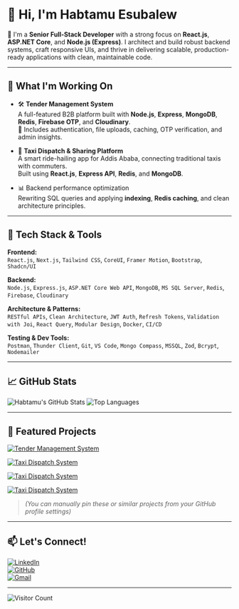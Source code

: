 # 👋 Hi, I'm Habtamu Esubalew

🎯 I'm a **Senior Full-Stack Developer** with a strong focus on **React.js**, **ASP.NET Core**, and **Node.js (Express)**. I architect and build robust backend systems, craft responsive UIs, and thrive in delivering scalable, production-ready applications with clean, maintainable code.

---

## 🚀 What I'm Working On

- 🛠 **Tender Management System**  
  A full-featured B2B platform built with **Node.js**, **Express**, **MongoDB**, **Redis**, **Firebase OTP**, and **Cloudinary**.  
  🔑 Includes authentication, file uploads, caching, OTP verification, and admin insights.

- 🚖 **Taxi Dispatch & Sharing Platform**  
  A smart ride-hailing app for Addis Ababa, connecting traditional taxis with commuters.  
  Built using **React.js**, **Express API**, **Redis**, and **MongoDB**.

- 📊 Backend performance optimization  
  Rewriting SQL queries and applying **indexing**, **Redis caching**, and clean architecture principles.

---

## 🧰 Tech Stack & Tools

**Frontend:**  
`React.js`, `Next.js`, `Tailwind CSS`, `CoreUI`, `Framer Motion`, `Bootstrap`, `Shadcn/UI`

**Backend:**  
`Node.js`, `Express.js`, `ASP.NET Core Web API`, `MongoDB`, `MS SQL Server`, `Redis`, `Firebase`, `Cloudinary`

**Architecture & Patterns:**  
`RESTful APIs`, `Clean Architecture`, `JWT Auth`, `Refresh Tokens`, `Validation with Joi`, `React Query`, `Modular Design`, `Docker`, `CI/CD`

**Testing & Dev Tools:**  
`Postman`, `Thunder Client`, `Git`, `VS Code`, `Mongo Compass`, `MSSQL`, `Zod`, `Bcrypt`, `Nodemailer`

---

## 📈 GitHub Stats

![Habtamu's GitHub Stats](https://github-readme-stats.vercel.app/api?username=habtamu-esubalew&show_icons=true&theme=radical)
![Top Languages](https://github-readme-stats.vercel.app/api/top-langs/?username=habtamu-esubalew&count_private=true&theme=radical&hide=html,css)

---
## 📌 Featured Projects

[![Tender Management System](https://github-readme-stats.vercel.app/api/pin/?username=habtamu-esubalew&repo=Tender-Mgt-System&theme=radical)](https://github.com/habtamu-esubalew/Tender-Mgt-System)

[![Taxi Dispatch System](https://github-readme-stats.vercel.app/api/pin/?username=habtamu-esubalew&repo=Tender-Admin-Frontend&theme=radical)](https://github.com/habtamu-esubalew/Tender-Admin-Frontend)

[![Taxi Dispatch System](https://github-readme-stats.vercel.app/api/pin/?username=habtamu-esubalew&repo=Sholla-Backend&theme=radical)](https://github.com/habtamu-esubalew/Sholla-Backend)

[![Taxi Dispatch System](https://github-readme-stats.vercel.app/api/pin/?username=habtamu-esubalew&repo=Amharic_Typing_System&theme=radical)](https://github.com/habtamu-esubalew/Amharic_Typing_System)



> *(You can manually pin these or similar projects from your GitHub profile settings)*

---

## 📫 Let's Connect!

[![LinkedIn](https://img.shields.io/badge/-LinkedIn-blue?style=flat&logo=linkedin)](https://www.linkedin.com/in/your-profile)  
[![GitHub](https://img.shields.io/badge/-GitHub-black?style=flat&logo=github)](https://github.com/habtamu-esubalew)  
[![Gmail](https://img.shields.io/badge/-Email-D14836?style=flat&logo=gmail&logoColor=white)](mailto:your-email@example.com)

---

![Visitor Count](https://komarev.com/ghpvc/?username=habtamu-esubalew&color=blue)
